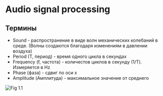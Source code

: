 # Audio signal processing

## Термины
* Sound - распространение в виде волн механических колебаний в среде. (Волны создаются  благодаря изменениям в давлении воздуха)
* Period (T, период) - время одного цикла в секундах
* Frequency (f, частота) - количестов циклов в секунду (1/T). Измеряется в Hz
* Phase (фаза) - сдвиг по оси x
* Amplitude (Амплитуда) - максимальное значение от среднего

![Fig 1.1](https://cristianasimoes665169778.files.wordpress.com/2019/12/amplitude-frequency.png?w=650)
